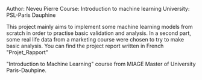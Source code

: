 Author: Neveu Pierre
Course: Introduction to machine learning
University: PSL-Paris Dauphine

This project mainly aims to implement some machine learning models from scratch in order to practise basic validation and analysis.
In a second part, some real life data from a marketing course were chosen to try to make basic analysis.
You can find the project report written in French "Projet_Rapport"

"Introduction to Machine Learning" course from MIAGE Master of University Paris-Dauhpine.


